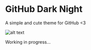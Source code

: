 # GitHub Dark Night
A simple and cute theme for GitHub <3

![alt text](https://i.imgur.com/zgStKtP.png)

Working in progress...
